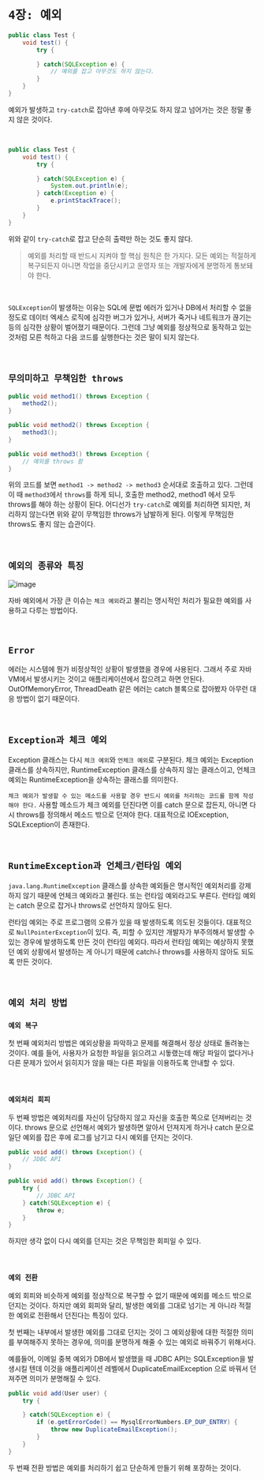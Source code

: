 # `4장: 예외`

```java
public class Test {
    void test() {
        try {

        } catch(SQLException e) {
            // 예외를 잡고 아무것도 하지 않는다.
        }
    }
}
```

예외가 발생하고 `try-catch`로 잡아낸 후에 아무것도 하지 않고 넘어가는 것은 정말 좋지 않은 것이다.

<br>

```java
public class Test {
    void test() {
        try {

        } catch(SQLException e) {
            System.out.println(e);
        } catch(Exception e) {
            e.printStackTrace();
        }
    }
}
```


위와 같이 `try-catch`로 잡고 단순히 출력만 하는 것도 좋지 않다.

> 예외를 처리할 때 반드시 지켜야 할 핵심 원칙은 한 가지다. 모든 예외는 적절하게 복구되든지 아니면 작업을 중단시키고 운영자 또는 개발자에게 분명하게 통보돼야 한다.

<br>

`SQLException`이 발생하는 이유는 SQL에 문법 에러가 있거나 DB에서 처리할 수 없을 정도로 데이터 엑세스 로직에 심각한 버그가 있거나, 서버가 죽거나 네트워크가 끊기는 등의 심각한 상황이 벌어졌기 때문이다. 그런데 그냥 예외를 정상적으로 동작하고 있는 것처럼 모른 척하고 다음 코드를 실행한다는 것은 말이 되지 않는다.

<br>

## `무의미하고 무책임한 throws`

```java
public void method1() throws Exception {
    method2();
}

public void method2() throws Exception {
    method3();
}

public void method3() throws Exception {
    // 예외를 throws 함
}
```

위의 코드를 보면 `method1 -> method2 -> method3` 순서대로 호출하고 있다. 그런데 이 때 `method3`에서 `throws`를 하게 되니, 호출한 method2, method1 에서 모두 throws를 해야 하는 상황이 된다. 어디선가 `try-catch`로 예외를 처리하면 되지만, 처리하지 않는다면 위와 같이 무책임한 throws가 남발하게 된다. 이렇게 무책임한 throws도 좋지 않는 습관이다.

<br>

## `예외의 종류와 특징`

![image](https://user-images.githubusercontent.com/45676906/161886460-beb10610-1907-46de-b725-2895bea6c6f9.png)

자바 예외에서 가장 큰 이슈는 `체크 예외`라고 불리는 명시적인 처리가 필요한 예외를 사용하고 다루는 방법이다.

<br>

## `Error`

에러는 시스템에 뭔가 비정상적인 상황이 발생했을 경우에 사용된다. 그래서 주로 자바 VM에서 발생시키는 것이고 애플리케이션에서 잡으려고 하면 안된다. OutOfMemoryError, ThreadDeath 같은 에러는 catch 블록으로 잡아봤자 아무런 대응 방법이 없기 때문이다.

<br>

## `Exception과 체크 예외`

Exception 클래스는 다시 `체크 예외`와 `언체크 예외`로 구분된다. 체크 예외는 Exception 클래스를 상속하지만, RuntimeException 클래스를 상속하지 않는 클래스이고, 언체크 예외는 RuntimeException을 상속하는 클래스를 의미한다. 

`체크 예외가 발생할 수 있는 메소드를 사용할 경우 반드시 예외를 처리하는 코드를 함께 작성해야 한다.` 사용할 메소드가 체크 예외를 던진다면 이를 catch 문으로 잡든지, 아니면 다시 throws를 정의해서 메소드 밖으로 던져야 한다. 대표적으로 IOException, SQLException이 존재한다.

<br>

## `RuntimeException과 언체크/런타임 예외`

`java.lang.RuntimeException` 클래스를 상속한 예외들은 명시적인 예외처리를 강제하지 않기 때문에 언체크 예외라고 불린다. 또는 런타임 예외라고도 부른다. 런타임 예외는 catch 문으로 잡거나 throws로 선언하지 않아도 된다.

런타임 예외는 주로 프로그램의 오류가 있을 때 발생하도록 의도된 것들이다. 대표적으로 `NullPointerException`이 있다. 즉, 피할 수 있지만 개발자가 부주의해서 발생할 수 있는 경우에 발생하도록 만든 것이 런타임 예외다. 따라서 런타임 예외는 예상하지 못했던 예외 상황에서 발생하는 게 아니기 때문에 catch나 throws를 사용하지 않아도 되도록 만든 것이다.

<br>

## `예외 처리 방법`

### `예외 복구`

첫 번째 예외처리 방법은 예외상황을 파악하고 문제를 해결해서 정상 상태로 돌려놓는 것이다. 예를 들어, 사용자가 요청한 파일을 읽으려고 시돟랬는데 해당 파일이 없다거나 다른 문제가 있어서 읽히지가 않을 때는 다른 파일을 이용하도록 안내할 수 있다. 

<br>

### `예외처리 회피`

두 번째 방법은 예외처리를 자신이 담당하지 않고 자신을 호출한 쪽으로 던져버리는 것이다. throws 문으로 선언해서 예외가 발생하면 알아서 던져지게 하거나 catch 문으로 일단 예외를 잡은 후에 로그를 남기고 다시 예외를 던지는 것이다.

```java
public void add() throws Exception() {
    // JDBC API
}
```

```java
public void add() throws Exception() {
    try {
        // JDBC API
    } catch(SQLException e) {
        throw e;
    }
}
```

하지만 생각 없이 다시 예외를 던지는 것은 무책임한 회피일 수 있다.

<br>

### `예외 전환`

예외 회피와 비슷하게 예외를 정상적으로 복구할 수 없기 때문에 예외를 메소드 밖으로 던지는 것이다. 하지만 예외 회피와 달리, 발생한 예외를 그대로 넘기는 게 아니라 적절한 예외로 전환해서 던진다는 특징이 있다.

첫 번째는 내부에서 발생한 예외를 그대로 던지는 것이 그 예외상황에 대한 적절한 의미를 부여해주지 못하는 경우에, 의미를 분명하게 해줄 수 있는 예외로 바꿔주기 위해서다. 

예를들어, 이메일 중복 예외가 DB에서 발생했을 때 JDBC API는 SQLException을 발생시킬 텐데 이것을 애플리케이션 레벨에서 DuplicateEmailException 으로 바꿔서 던져주면 의미가 분명해질 수 있다.

```java
public void add(User user) {
    try {

    } catch(SQLException e) {
        if (e.getErrorCode() == MysqlErrorNumbers.EP_DUP_ENTRY) {
            throw new DuplicateEmailException();
        }
    }
}
```

두 번째 전환 방법은 예외를 처리하기 쉽고 단순하게 만들기 위해 포장하는 것이다.